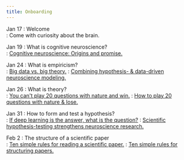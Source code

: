 ```yaml
---
title: Onboarding
---
```


Jan 17
:   Welcome  
    : Come with curiosity about the brain.

Jan 19
:   What is cognitive neuroscience?  
    : [Cognitive neuroscience: Origins and promise.](https://github.com/kalexandriabond/cog_neuro_methods/tree/main/assets/readings/posner_digirolamo_2000.pdf)

Jan 24
 :   What is empiricism?  
     : [Big data vs. big theory.](https://www.cogneurosociety.org/big-data-versus-big-theory-watch-the-cns-2018-debate/)
     : [Combining hypothesis- & data-driven neuroscience modeling.](https://github.com/kalexandriabond/cog_neuro_methods/tree/main/assets/readings/eriksson_et_2022.pdf)

Jan 26
:   What is theory?  
    : [You can't play 20 questions with nature and win.](https://github.com/kalexandriabond/cog_neuro_methods/tree/main/assets/readings/newell_1973.pdf)
    : [How to play 20 questions with nature & lose.](https://github.com/kalexandriabond/cog_neuro_methods/tree/main/assets/readings/katz_shah_meyer_2018.pdf)

Jan 31
:   How to form and test a hypothesis?  
    : [If deep learning is the answer, what is the question?](https://github.com/kalexandriabond/cog_neuro_methods/tree/main/assets/readings//home/zetetic/Documents/cog_neuro_methods/assets/readings/saxe_nelli_summerfield_2021.pdf)
    : [Scientific hypothesis-testing strengthens neuroscience research.](https://github.com/kalexandriabond/cog_neuro_methods/tree/main/assets/readings/alger_2020.pdf)

Feb 2
:   The structure of a scientific paper  
    : [Ten simple rules for reading a scientific paper.](https://github.com/kalexandriabond/cog_neuro_methods/tree/main/assets/readings/carey_steiner_petri_2020.pdf)
    : [Ten simple rules for structuring papers.](https://github.com/kalexandriabond/cog_neuro_methods/tree/main/assets/readings/mensh_kording_2017.pdf)
